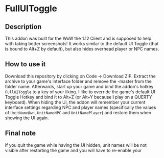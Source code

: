 # FullUIToggle

## Description
This addon was built for the WoW the 1.12 Client and is supposed to help with taking better screenshots! It works similar to the default UI Toggle (that is bound to Alt+Z by default), but also hides overhead player or NPC names.

## How to use it
Download this repository by clicking on Code -> Download ZIP. Extract the archive to your game's Interface folder and remove the -master from the folder name.
Afterwards, start up your game and bind the addon's hotkey `FullUIToggle` to a key of your liking. I like to override the game's default UI Toggle Hotkey and bind it to Alt+Z (or Alt+Y because I play on a QUERTY keyboard). When hiding the UI, the addon will remember your current interface settings regarding NPC and player names (specifically the values of `UnitNameOwn`, `UnitNameNPC` and `UnitNamePlayer`) and restore them when showing the UI again.

## Final note
If you quit the game while having the UI hidden, unit names will be not visible after restarting the game and you will have to re-enable your